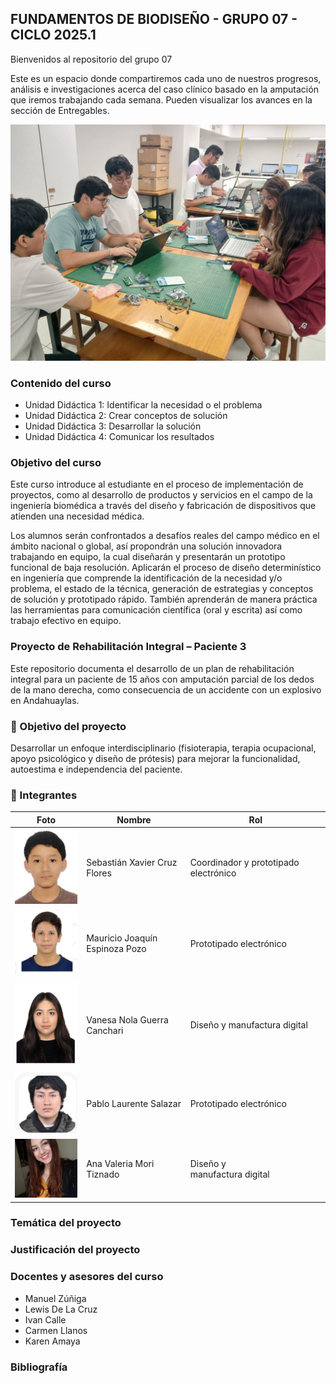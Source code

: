 ## FUNDAMENTOS DE BIODISEÑO - GRUPO 07 - CICLO 2025.1

Bienvenidos al repositorio del grupo 07 

Este es un espacio donde compartiremos cada uno de nuestros progresos, análisis e investigaciones acerca del caso clínico basado en la amputación que iremos trabajando cada semana. Pueden visualizar los avances en la sección de Entregables. 

![FOTO GRUPAL](multimedia/GRUPO.jpg) 

### Contenido del curso
- Unidad Didáctica 1: Identificar la necesidad o el problema
- Unidad Didáctica 2: Crear conceptos de solución
- Unidad Didáctica 3: Desarrollar la solución
- Unidad Didáctica 4: Comunicar los resultados

### Objetivo del curso

Este curso introduce al estudiante en el proceso de implementación de proyectos, como al desarrollo de productos y servicios en el campo de la ingeniería biomédica a través del diseño y fabricación de dispositivos que atienden una necesidad médica.

Los alumnos serán confrontados a desafíos reales del campo médico en el ámbito nacional o global, así propondrán una solución innovadora trabajando en equipo, la cual diseñarán y presentarán un prototipo funcional de baja resolución. Aplicarán el proceso de diseño determinístico en ingeniería que comprende la identificación de la necesidad y/o problema, el estado de la técnica, generación de estrategias y conceptos de solución y prototipado rápido. También aprenderán de manera práctica las herramientas para comunicación científica (oral y escrita) así como trabajo efectivo en equipo.

### Proyecto de Rehabilitación Integral – Paciente 3

Este repositorio documenta el desarrollo de un plan de rehabilitación integral para un paciente de 15 años con amputación parcial de los dedos de la mano derecha, como consecuencia de un accidente con un explosivo en Andahuaylas.

### 🧠 Objetivo del proyecto
Desarrollar un enfoque interdisciplinario (fisioterapia, terapia ocupacional, apoyo psicológico y diseño de prótesis) para mejorar la funcionalidad, autoestima e independencia del paciente.


### 👥 Integrantes

| Foto  | Nombre                        | Rol                                |
|-------|-------------------------------|------------------------------------|
| <img src="multimedia/sebastian.jpg" width="150"> | Sebastián Xavier Cruz Flores     | Coordinador y prototipado electrónico |
| <img src="multimedia/mauricio.jpg" width="150">  | Mauricio Joaquín Espinoza Pozo   | Prototipado electrónico           |
| <img src="multimedia/vanesa.jpg" width="150">    | Vanesa Nola Guerra Canchari      | Diseño y manufactura digital      |
| <img src="multimedia/pablo.jpg" width="150">     | Pablo Laurente Salazar           | Prototipado electrónico           |
| <img src="multimedia/ana_valeria.jpg" width="150"> | Ana Valeria Mori Tiznado        | Diseño y manufactura digital      |

### Temática del proyecto

### Justificación del proyecto 

### Docentes y asesores del curso

- Manuel Zúñiga 
- Lewis De La Cruz
- Ivan Calle
- Carmen Llanos
- Karen Amaya

### Bibliografía




